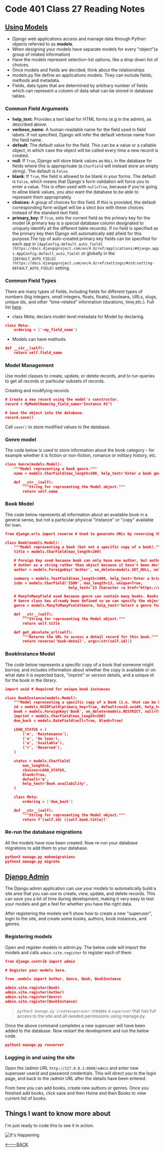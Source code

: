 # Code 401 Class 27 Reading Notes

## [Using Models](https://developer.mozilla.org/en-US/docs/Learn/Server-side/Django/Models)

- Django web applications access and manage data through Python objects referred to as **models**.
- When designing your models have separate models for every "object"(a group of related information)
- Have the models represent selection-list options, like a drop down list of choices.
- Once models and fields are decided, think about the relationships
- models.py file define an applications models. They can include fields, methods and metadata.
- Fields, data types that are determined by arbitrary number of fields which can represent a column of data what can be stored in database tables.

### Common Field Arguments

- **help_text**: Provides a text label for HTML forms (e.g in the admin), as described above.
- **verbose_name**: A human-readable name for the field used in field labels. If not specified, Django will infer the default verbose name from the field name.
- **default**: The default value for the field. This can be a value or a callable object, in which case the object will be called every time a new record is created.
- **null**: If `True`, Django will store blank values as `NULL` in the database for fields where this is approprioate (a `CharField` will instead store an empty string). The default is `False`.
- **blank**: If `True`, the field is allowed to be blank in your forms. The default is `False`, which means that Django's form validation will force you to enter a value. This is often used with `null=True`, because if you're going to allow blank values, you also want the database to be able to represent them appropriately.
- **choices**: A group of choices for this field. If this is provided, the default corresponding form widget will be a slect box with these choices instead of the standard text field.
- **primary_key**: If `True`, sets the current field as the primary key for the model (A primary key is a special database column designated to uniquely identify all the different table records). If no field is specified as the primary key then Django will automatically add afield for this purpose.The typ of auto-created primary key fields can be specified for each app in `[AppConfig.default_auto_field](https://docs.djangoproject.com/en/4.0/ref/applications/#django.apps.AppConfig.default_auto_field)` or globally in the `[DEFAULT_AUTO_FIELD](https://docs.djangoproject.com/en/4.0/ref/settings/#std:setting-DEFAULT_AUTO_FIELD)` setting.

### Common Field Types

There are many types of fields, including fields for different types of numbers (big integers, small integers, floats, floats), booleans, URLs, slugs, unique ids, and other "time-related" information (durations, time,etc.). Full list [here](https://docs.djangoproject.com/en/4.0/ref/models/fields/#field-types).

- class Meta; declars model-level metadata for Model by declaring.

```json
class Meta:
    ordering = ['-my_field_name']
```

- Models can have methods.

```json
def __str__(self):
    return self.field_name
```

### Model Management

Use model classes to create, update, or delete records, and to run queries to get all records or particular subsets of records.

Creating and modifying records

```json
# Create a new record using the model's constructor.
record = MyModelName(my_field_name="Instance #1")

# Save the object into the database.
record.save()
```

Call `save()` to store modified values to the database.

### Genre model

The code below is used to store information about the book category - for example whether it is fiction or non-fiction, romance or military history, etc.

```json
class Genre(models.Model):
    """Model representing a book genre."""
    name = models.CharField(max_length=200, help_text='Enter a book genre (e.g. Science Fiction)')

    def __str__(self):
        """String for representing the Model object."""
        return self.name

```

### Book Model

The code below represents all information about an available book in a general sense, but not a particular physical "instance" or "copy" available for loan.

```json
from django.urls import reverse # Used to generate URLs by reversing the URL patterns

class Book(models.Model):
    """Model representing a book (but not a specific copy of a book)."""
    title = models.CharField(max_length=200)

    # Foreign Key used because book can only have one author, but authors can have multiple books
    # Author as a string rather than object because it hasn't been declared yet in the file
    author = models.ForeignKey('Author', on_delete=models.SET_NULL, null=True)

    summary = models.TextField(max_length=1000, help_text='Enter a brief description of the book')
    isbn = models.CharField('ISBN', max_length=13, unique=True,
                             help_text='13 Character <a href="https://www.isbn-international.org/content/what-isbn">ISBN number</a>')

    # ManyToManyField used because genre can contain many books. Books can cover many genres.
    # Genre class has already been defined so we can specify the object above.
    genre = models.ManyToManyField(Genre, help_text='Select a genre for this book')

    def __str__(self):
        """String for representing the Model object."""
        return self.title

    def get_absolute_url(self):
        """Returns the URL to access a detail record for this book."""
        return reverse('book-detail', args=[str(self.id)])
```

### BookInstance Model

The code below represents a specific copy of a book that someone might borrow, and includes information about whether the copy is available or on what date it is expected back, "imprint" or version details, and a unique id for the book in the library.

```json
import uuid # Required for unique book instances

class BookInstance(models.Model):
    """Model representing a specific copy of a book (i.e. that can be borrowed from the library)."""
    id = models.UUIDField(primary_key=True, default=uuid.uuid4, help_text='Unique ID for this particular book across whole library')
    book = models.ForeignKey('Book', on_delete=models.RESTRICT, null=True)
    imprint = models.CharField(max_length=200)
    due_back = models.DateField(null=True, blank=True)

    LOAN_STATUS = (
        ('m', 'Maintenance'),
        ('o', 'On loan'),
        ('a', 'Available'),
        ('r', 'Reserved'),
    )

    status = models.CharField(
        max_length=1,
        choices=LOAN_STATUS,
        blank=True,
        default='m',
        help_text='Book availability',
    )

    class Meta:
        ordering = ['due_back']

    def __str__(self):
        """String for representing the Model object."""
        return f'{self.id} ({self.book.title})'
```

### Re-run the database migrations

All the models have now been created. Now re-run your database migrations to add them to your database.

```json
python3 manage.py makemigrations
python3 manage.py migrate
```

## [Django Admin](https://developer.mozilla.org/en-US/docs/Learn/Server-side/Django/Admin_site)

The Django admin application can use your models to automatically build a site area that you can use to create, view, update, and delete records. This can save you a lot of time during development, making it very easy to test your models and get a feel for whether you have the right data.

After registering the models we'll show how to create a new "superuser", login to the site, and create some books, authors, book instances, and genres.

### Registering models

Open and register models in admin.py. The below code will import the models and calls `admin.site.register` to register each of them.

```json
from django.contrib import admin

# Register your models here.

from .models import Author, Genre, Book, BookInstance

admin.site.register(Book)
admin.site.register(Author)
admin.site.register(Genre)
admin.site.register(BookInstance)
```

> `python3 manage.py createsuperuser`: creates a `superuser` that has full access to the site and all needed permissions using manage.py.

Once the above command completes a new superuser will have been added to the database. Now restart the development and run the below code.

```json
python3 manage.py runserver
```

### Logging in and using the site

Open the /admin URL `http://127.0.0.1:8000/admin` and enter new superuser userid and password credentials. This will direct you to the login page, and back to the /admin URL after the details have been entered.

From here you can add books, create new authors or genres. Once you finished add books, click save and then Home and then Books to view current list of books.

## Things I want to know more about

I'm just ready to code this to see it in action.

![It's Happening](https://media.giphy.com/media/lkK7hFTOp1s4g/giphy.gif)

[<---BACK](README.md)
